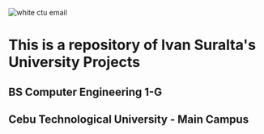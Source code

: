 ![white ctu email](https://user-images.githubusercontent.com/88656474/157861201-477014a9-ce34-4645-9aaa-8cffc4633306.png)

# This is a repository of Ivan Suralta's University Projects
## BS Computer Engineering 1-G
## Cebu Technological University - Main Campus

